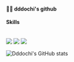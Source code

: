 #### 🙆‍♀️ dddochi's github
#### Skills
 <br/>
<img src="https://img.shields.io/badge/Flutter-02569B?style=flat-square&logo=Flutter&logoColor=white">
<img src="https://img.shields.io/badge/JAVA-007396?style=flat-square&logo=java&logoColor=white">
<img src="https://img.shields.io/badge/springboot-6DB33F?style=flat-square&logo=springboot&logoColor=black">
 <br>




![Dddochi's GitHub stats](https://github-readme-stats.vercel.app/api?username=dddochi&show_icons=true&theme=dracula)
